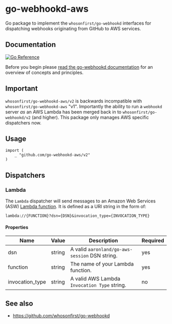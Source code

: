 # go-webhookd-aws

Go package to implement the `whosonfirst/go-webhookd` interfaces for dispatching webhooks originating from GitHub to AWS services.

## Documentation

[![Go Reference](https://pkg.go.dev/badge/github.com/whosonfirst/go-webhookd-aws.svg)](https://pkg.go.dev/github.com/whosonfirst/go-webhookd-aws)

Before you begin please [read the go-webhookd documentation](https://github.com/whosonfirst/go-webhookd/blob/master/README.md) for an overview of concepts and principles.

## Important

`whosonfirst/go-webhookd-aws/v2` is backwards incompatible with `whosonfirst/go-webhookd-aws` "v1". Importantly the ability to run a `webhookd` server _as_ an AWS Lambda has been merged back in to `whosonfirst/go-webhookd/v2` (and higher). This package only manages AWS specific dispatchers now.

## Usage

```
import (
	_ "github.com/go-webhookd-aws/v2"
)
```

## Dispatchers

### Lambda

The `Lambda` dispatcher will send messages to an Amazon Web Services (ASW) [Lambda function](#). It is defined as a URI string in the form of:

```
lambda://{FUNCTION}?dsn={DSN}&invocation_type={INVOCATION_TYPE}
```

#### Properties

| Name | Value | Description | Required |
| --- | --- | --- | --- |
| dsn | string | A valid `aaronland/go-aws-session` DSN string. | yes |
| function | string | The name of your Lambda function. | yes |
| invocation_type | string | A valid AWS Lambda `Invocation Type` string. | no |

## See also

* https://github.com/whosonfirst/go-webhookd